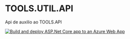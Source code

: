 # TOOLS.UTIL.API
Api de auxilio ao TOOLS.API

[![Build and deploy ASP.Net Core app to an Azure Web App](https://github.com/LeonardoFerreira1209/TOOLS.MAIL.API/actions/workflows/master_toolsmailapi.yml/badge.svg)](https://github.com/LeonardoFerreira1209/TOOLS.MAIL.API/actions/workflows/master_toolsmailapi.yml)
